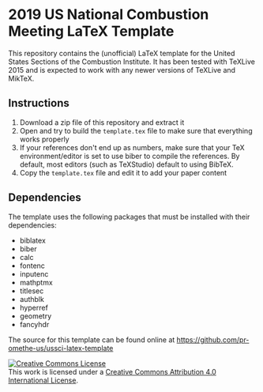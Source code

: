 # 2019 US National Combustion Meeting LaTeX Template

This repository contains the (unofficial) LaTeX template for the
United States Sections of the Combustion Institute. It has been
tested with TeXLive 2015 and is expected to work with any newer
versions of TeXLive and MikTeX.

## Instructions

1. Download a zip file of this repository and extract it
2. Open and try to build the `template.tex` file to make sure that everything works properly
3. If your references don't end up as numbers, make sure that your TeX environment/editor is set to use biber to compile the references. By default, most editors (such as TeXStudio) default to using BibTeX.
4. Copy the `template.tex` file and edit it to add your paper content

## Dependencies

The template uses the following
packages that must be installed with their dependencies:

* biblatex
* biber
* calc
* fontenc
* inputenc
* mathptmx
* titlesec
* authblk
* hyperref
* geometry
* fancyhdr

The source for this template can be found online at
https://github.com/pr-omethe-us/ussci-latex-template

<a rel="license" href="http://creativecommons.org/licenses/by/4.0/"><img alt="Creative Commons License" style="border-width:0" src="https://i.creativecommons.org/l/by/4.0/88x31.png" /></a><br />This <span xmlns:dct="http://purl.org/dc/terms/" href="http://purl.org/dc/dcmitype/Text" rel="dct:type">work</span> is licensed under a <a rel="license" href="http://creativecommons.org/licenses/by/4.0/">Creative Commons Attribution 4.0 International License</a>.
